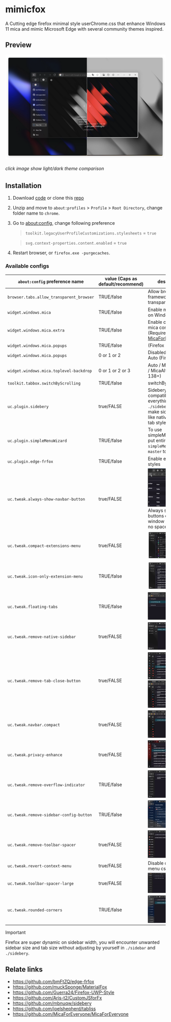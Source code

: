 # mimicfox

A Cutting edge firefox minimal style userChrome.css that enhance Windows 11 mica and mimic Microsoft Edge with several community themes inspired.

## Preview

[![Preview](./assets/previews/preview.png)](https://rainbowflesh.github.io/html/mimicfox.html "click image show light/dark theme comparison")

###### click image show light/dark theme comparison

## Installation

1. Download [code](https://github.com/rainbowflesh/mimicfox/archive/refs/heads/main.zip) or clone this [repo](https://github.com/rainbowflesh/mimicfox.git)
2. Unzip and move to `about:profiles` > `Profile` > `Root Directory`, change folder name to `chrome`.
3. Go to [about:config](about:config), change following preference

   > `toolkit.legacyUserProfileCustomizations.stylesheets` = `true`

   > `svg.context-properties.content.enabled` = `true`

4. Restart browser, or `firefox.exe -purgecaches`.

### Available configs

| `about:config` preference name           | value (Caps as default/recommend) | description                                                                                                               |
| ---------------------------------------- | --------------------------------- | ------------------------------------------------------------------------------------------------------------------------- |
| `browser.tabs.allow_transparent_browser` | TRUE/false                        | Allow browser framework transparent                                                                                       |
| `widget.windows.mica`                    | TRUE/false                        | Enable mica effect on Windows 10/11                                                                                       |
| `widget.windows.mica.extra`              | TRUE/false                        | Enable custom extra mica content (Require [MicaForEveryone](https://github.com/MicaForEveryone/MicaForEveryone))          |
| `widget.windows.mica.popups`             | TRUE/false                        | (Firefox 137)                                                                                                             |
| `widget.windows.mica.popups`             | 0 or 1 or 2                       | Disabled / Enabled / Auto (Firefox 138+)                                                                                  |
| `widget.windows.mica.toplevel-backdrop`  | 0 or 1 or 2 or 3                  | Auto / Mica / Acrylic / MicaAlt (Firefox 138+)                                                                            |
| `toolkit.tabbox.switchByScrolling`       | TRUE/false                        | switchByScrolling.gif                                                                                                     |
| `uc.plugin.sidebery`                     | true/FALSE                        | Sidebery compatible, copy everything in `./sidebery.css` to make sidebery looks like native vertical tab styles           |
| `uc.plugin.simpleMenuWizard`             | TRUE/false                        | To use simpleMenuWizard put entire `simpleMenuWizard-master` to `./plugins/`                                              |
| `uc.plugin.edge-frfox`                   | TRUE/false                        | Enable edge-frfox styles                                                                                                  |
| `uc.tweak.always-show-navbar-button`     | true/FALSE                        | ![](./assets/previews/always-show-navbar-button.gif) Always show navbar buttons even window really have no space for them |
| `uc.tweak.compact-extensions-menu`       | true/FALSE                        | ![](./assets/previews/extension1.png)                                                                                     |
| `uc.tweak.icon-only-extension-menu`      | TRUE/false                        | ![](./assets/previews/extension2.png)                                                                                     |
| `uc.tweak.floating-tabs`                 | TRUE/false                        | ![](./assets/previews/floating-tabs.gif)                                                                                  |
| `uc.tweak.remove-native-sidebar`         | true/FALSE                        | ![](./assets/previews/remove-native-sidebar.gif)                                                                          |
| `uc.tweak.remove-tab-close-button`       | true/FALSE                        | ![](./assets/previews/remove-tab-close-button.gif)![](./assets/previews/remove-tab-close-button1.gif)                     |
| `uc.tweak.navbar.compact`                | true/FALSE                        | ![](./assets/previews/navbar-compact.gif)                                                                                 |
| `uc.tweak.privacy-enhance`               | true/FALSE                        | ![](./assets/previews/privacy-enhance.gif)                                                                                |
| `uc.tweak.remove-overflow-indicator`     | TRUE/false                        | ![](./assets/previews/remove-overflow-indicator.gif)                                                                      |
| `uc.tweak.remove-sidebar-config-button`  | TRUE/false                        | ![](./assets/previews/remove-sidebar-config-button.gif)                                                                   |
| `uc.tweak.remove-toolbar-spacer`         | true/FALSE                        | ![](./assets/previews/remove-toolbar-spacer.gif)                                                                          |
| `uc.tweak.revert-context-menu`           | true/FALSE                        | Disable context menu css                                                                                                  |
| `uc.tweak.toolbar-spacer-large`          | true/FALSE                        | ![](./assets/previews/toolbar-spacer-large.gif)                                                                           |
| `uc.tweak.rounded-corners`               | TRUE/false                        | ![](./assets/previews/rounded-corners.gif)                                                                                |

> [!IMPORTANT]
> Firefox are super dynamic on sidebar width, you will encounter unwanted sidebar size and tab size without adjusting by yourself in `./sidebar` and `./sidebery`.

## Relate links

- https://github.com/bmFtZQ/edge-frfox
- https://github.com/muckSponge/MaterialFox
- https://github.com/Guerra24/Firefox-UWP-Style
- https://github.com/Aris-t2/CustomJSforFx
- https://github.com/mbnuqw/sidebery
- https://github.com/joelshepherd/tabliss
- https://github.com/MicaForEveryone/MicaForEveryone
